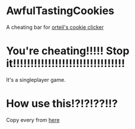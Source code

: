 # AwfulTastingCookies
A cheating bar for [orteil's cookie clicker](https://orteil.dashnet.org/cookieclicker/)
# You're cheating!!!!! Stop it!!!!!!!!!!!!!!!!!!!!!!!!!!!!!!!!
It's a singleplayer game.
# How use this!?!?!??!!?
Copy every from [here]()
